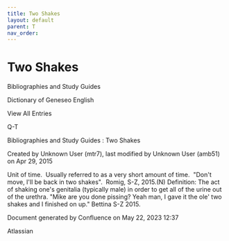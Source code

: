 ```yaml
---
title: Two Shakes
layout: default
parent: T
nav_order:
---
```


# Two Shakes

Bibliographies and Study Guides

Dictionary of Geneseo English

View All Entries

Q-T

Bibliographies and Study Guides : Two Shakes

Created by  Unknown User (mtr7), last modified by  Unknown User (amb51) on Apr 29, 2015

Unit of time.  Usually referred to as a very short amount of time.  &quot;Don't move, I'll be back in two shakes&quot;.  Romig, S-Z, 2015.(N) Definition: The act of shaking one's genitalia (typically male) in order to get all of the urine out of the urethra. &quot;Mike are you done pissing? Yeah man, I gave it the ole' two shakes and I finished on up.&quot; Bettina S-Z 2015. 

Document generated by Confluence on May 22, 2023 12:37

Atlassian

